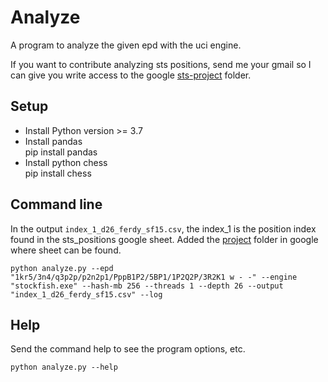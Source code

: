 # Analyze
A program to analyze the given epd with the uci engine.

If you want to contribute analyzing sts positions, send me your gmail so I can give you write access to the google [sts-project](https://drive.google.com/drive/folders/1XbIND2VVbmhWbKY6bL17jdbTuSwMbmFT) folder.


## Setup

* Install Python version >= 3.7
* Install pandas  
  pip install pandas
* Install python chess  
  pip install chess

## Command line

In the output `index_1_d26_ferdy_sf15.csv`, the index_1 is the position index found in the sts_positions google sheet. Added the [project](https://drive.google.com/drive/folders/1XbIND2VVbmhWbKY6bL17jdbTuSwMbmFT) folder in google where sheet can be found.

```
python analyze.py --epd "1kr5/3n4/q3p2p/p2n2p1/PppB1P2/5BP1/1P2Q2P/3R2K1 w - -" --engine "stockfish.exe" --hash-mb 256 --threads 1 --depth 26 --output "index_1_d26_ferdy_sf15.csv" --log
```

## Help
Send the command help to see the program options, etc.

```
python analyze.py --help
```
